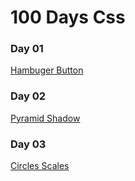 # 100 Days Css

### Day 01
[Hambuger Button](https://codepen.io/caiomarqs/pen/abmGRjp)

### Day 02
[Pyramid Shadow](https://codepen.io/caiomarqs/pen/jOMKVXg)

### Day 03
[Circles Scales](https://codepen.io/caiomarqs/pen/vYXrgWv)